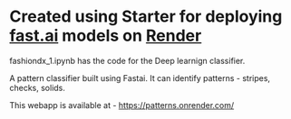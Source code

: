 # Created using Starter for deploying [fast.ai](https://www.fast.ai) models on [Render](https://render.com)


fashiondx_1.ipynb has the code for the Deep learnign classifier. 


A pattern classifier built using Fastai. It can identify patterns - stripes, checks, solids.
 

This webapp is available at - https://patterns.onrender.com/


